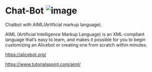 # Chat-Bot  ![image](https://user-images.githubusercontent.com/72120614/99478608-8b184480-2909-11eb-9e30-4625c9eba312.png)


Chatbot with AIML(Artificial markup language).

AIML (Artificial Intelligence Markup Language) is an XML-compliant language that’s easy to learn, and makes it possible for you to begin customizing an Alicebot or creating one from scratch within minutes.

https://alicebot.org/

https://www.tutorialspoint.com/aiml/
